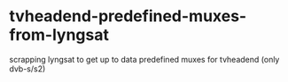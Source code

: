 # tvheadend-predefined-muxes-from-lyngsat
scrapping lyngsat to get up to data predefined muxes for tvheadend (only dvb-s/s2)
